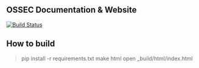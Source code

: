## OSSEC Documentation & Website

[![Build Status](https://travis-ci.org/ossec/ossec.github.io.svg)](https://travis-ci.org/ossec/ossec.github.io)

## How to build 

> pip install -r requirements.txt
> make html 
> open _build/html/index.html



